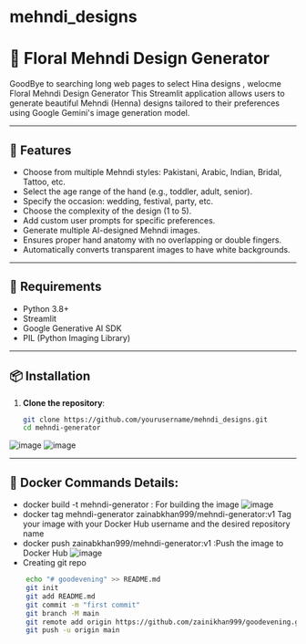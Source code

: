 # mehndi_designs
# 🌸 Floral Mehndi Design Generator
GoodBye to searching long web pages to select Hina designs , welocme Floral Mehndi Design Generator
This Streamlit application allows users to generate beautiful Mehndi (Henna) designs tailored to their preferences using Google Gemini's image generation model.

---

## 🚀 Features

- Choose from multiple Mehndi styles: Pakistani, Arabic, Indian, Bridal, Tattoo, etc.
- Select the age range of the hand (e.g., toddler, adult, senior).
- Specify the occasion: wedding, festival, party, etc.
- Choose the complexity of the design (1 to 5).
- Add custom user prompts for specific preferences.
- Generate multiple AI-designed Mehndi images.
- Ensures proper hand anatomy with no overlapping or double fingers.
- Automatically converts transparent images to have white backgrounds.

---

## 🧰 Requirements

- Python 3.8+
- Streamlit
- Google Generative AI SDK
- PIL (Python Imaging Library)

---

## 📦 Installation

1. **Clone the repository**:
   ```bash
   git clone https://github.com/yourusername/mehndi_designs.git
   cd mehndi-generator
![image](https://github.com/user-attachments/assets/4f9affa6-5dac-45db-b566-eebf662ae73e)
![image](https://github.com/user-attachments/assets/f0fad538-09e4-405c-a74c-4c3f22334ab8)


---
## 🐳 Docker Commands Details:
-  docker build -t mehndi-generator : For building the image
  ![image](https://github.com/user-attachments/assets/11dca29b-3aaf-4206-8b06-e943bca624f3)
-  docker tag mehndi-generator zainabkhan999/mehndi-generator:v1   Tag your image with your Docker Hub username and the desired repository name
-  docker push zainabkhan999/mehndi-generator:v1 :Push the image to Docker Hub
  ![image](https://github.com/user-attachments/assets/7cd9c436-b225-4806-b3fa-cd66f5bfd253)
-  Creating git repo
  ```bash
      echo "# goodevening" >> README.md
      git init
      git add README.md
      git commit -m "first commit"
      git branch -M main
      git remote add origin https://github.com/zainikhan999/goodevening.git
      git push -u origin main 


